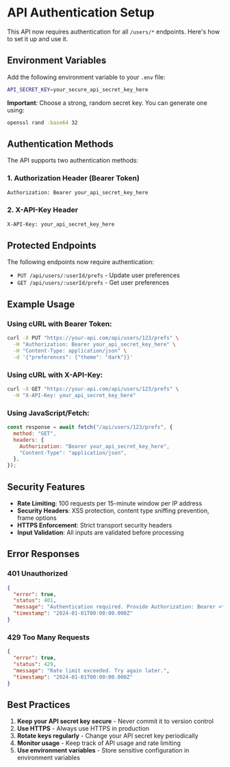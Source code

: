 # API Authentication Setup

This API now requires authentication for all `/users/*` endpoints. Here's how to set it up and use it.

## Environment Variables

Add the following environment variable to your `.env` file:

```bash
API_SECRET_KEY=your_secure_api_secret_key_here
```

**Important**: Choose a strong, random secret key. You can generate one using:

```bash
openssl rand -base64 32
```

## Authentication Methods

The API supports two authentication methods:

### 1. Authorization Header (Bearer Token)

```bash
Authorization: Bearer your_api_secret_key_here
```

### 2. X-API-Key Header

```bash
X-API-Key: your_api_secret_key_here
```

## Protected Endpoints

The following endpoints now require authentication:

- `PUT /api/users/:userId/prefs` - Update user preferences
- `GET /api/users/:userId/prefs` - Get user preferences

## Example Usage

### Using cURL with Bearer Token:

```bash
curl -X PUT "https://your-api.com/api/users/123/prefs" \
  -H "Authorization: Bearer your_api_secret_key_here" \
  -H "Content-Type: application/json" \
  -d '{"preferences": {"theme": "dark"}}'
```

### Using cURL with X-API-Key:

```bash
curl -X GET "https://your-api.com/api/users/123/prefs" \
  -H "X-API-Key: your_api_secret_key_here"
```

### Using JavaScript/Fetch:

```javascript
const response = await fetch("/api/users/123/prefs", {
  method: "GET",
  headers: {
    Authorization: "Bearer your_api_secret_key_here",
    "Content-Type": "application/json",
  },
});
```

## Security Features

- **Rate Limiting**: 100 requests per 15-minute window per IP address
- **Security Headers**: XSS protection, content type sniffing prevention, frame options
- **HTTPS Enforcement**: Strict transport security headers
- **Input Validation**: All inputs are validated before processing

## Error Responses

### 401 Unauthorized

```json
{
  "error": true,
  "status": 401,
  "message": "Authentication required. Provide Authorization: Bearer <token> or X-API-Key header",
  "timestamp": "2024-01-01T00:00:00.000Z"
}
```

### 429 Too Many Requests

```json
{
  "error": true,
  "status": 429,
  "message": "Rate limit exceeded. Try again later.",
  "timestamp": "2024-01-01T00:00:00.000Z"
}
```

## Best Practices

1. **Keep your API secret key secure** - Never commit it to version control
2. **Use HTTPS** - Always use HTTPS in production
3. **Rotate keys regularly** - Change your API secret key periodically
4. **Monitor usage** - Keep track of API usage and rate limiting
5. **Use environment variables** - Store sensitive configuration in environment variables
